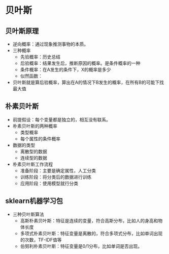 # 贝叶斯
## 贝叶斯原理
* 逆向概率：通过现象推测事物的本质。
* 三种概率
    * 先验概率：历史总结
    * 后验概率：结果发生后，推断原因的概率。是条件概率的一种
    * 条件概率：在A发生的条件下，X的概率是多少
    * 似然函数：
* 贝叶斯就是算后验概率，算出在A的情况下B发生的概率，在所有B的可能下找最大值  
## 朴素贝叶斯
* 前提假设：每个变量都是独立的，相互没有联系。
* 朴素贝叶斯的两种概率
    * 类型概率
    * 每个属性的条件概率
* 数据的类型
    * 离散型的数据
    * 连续型的数据    
* 朴素贝叶斯工作流程
    * 准备阶段：主要是确定属性，人工分类
    * 训练阶段：将分类后的数据进行训练
    * 应用阶段：使用模型就行分类
## sklearn机器学习包
* 三种贝叶斯算法
    * 高斯朴素贝叶斯：特征是连续的变量，符合高斯分布，比如人的身高和物体长度
    * 多项式朴素贝叶斯：特征变量是离散的，符合多项式分布，比如单词出现的次数，TF-IDF值等
    * 伯努利朴素贝叶斯：特征变量是0/1分布，比如单词是否出现。
